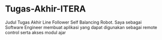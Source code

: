 # Tugas-Akhir-ITERA
Judul Tugas Akhir Line Follower Self Balancing Robot. Saya sebagai Software Engineer membuat aplikasi yang dapat digunakan sebagai remote control serta akses modul ajar

